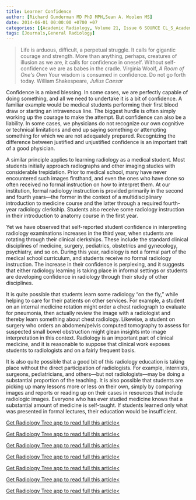 ```yaml
---
title: Learner Confidence
author: [Richard Gunderman MD PhD MPH,Sean A. Woolen MS]
date: 2014-06-01 00:00:00 +0700 +07
categories: [{Academic Radiology, Volume 21, Issue 6 SOURCE CL_S_AcademicRadiologyVolume21Issue6 1}]
tags: [Journals,General Radiology]
---
```

> Life is arduous, difficult, a perpetual struggle. It calls for gigantic courage and strength. More than anything, perhaps, creatures of illusion as we are, it calls for confidence in oneself. Without self-confidence we are as babes in the cradle. Virginia Woolf, _A Room of One's Own_ Your wisdom is consumed in confidence. Do not go forth today. William Shakespeare, _Julius Caesar_

Confidence is a mixed blessing. In some cases, we are perfectly capable of doing something, and all we need to undertake it is a bit of confidence. A familiar example would be medical students performing their first blood draw or starting an intravenous line. The biggest hurdle is often simply working up the courage to make the attempt. But confidence can also be a liability. In some cases, we physicians do not recognize our own cognitive or technical limitations and end up saying something or attempting something for which we are not adequately prepared. Recognizing the difference between justified and unjustified confidence is an important trait of a good physician.


A similar principle applies to learning radiology as a medical student. Most students initially approach radiographs and other imaging studies with considerable trepidation. Prior to medical school, many have never encountered such images firsthand, and even the ones who have done so often received no formal instruction on how to interpret them. At our institution, formal radiology instruction is provided primarily in the second and fourth years—the former in the context of a multidisciplinary introduction to medicine course and the latter through a required fourth-year radiology clerkship. Students also receive some radiology instruction in their introduction to anatomy course in the first year.

Yet we have observed that self-reported student confidence in interpreting radiology examinations increases in the third year, when students are rotating through their clinical clerkships. These include the standard clinical disciplines of medicine, surgery, pediatrics, obstetrics and gynecology, psychiatry, and so on. During this year, radiology is not a formal part of the medical school curriculum, and students receive no formal radiology instruction. The increase in their confidence is perplexing, and it suggests that either radiology learning is taking place in informal settings or students are developing confidence in radiology through their study of other disciplines.

It is quite possible that students learn some radiology “on the fly,” while helping to care for their patients on other services. For example, a student on an internal medicine rotation might order a chest radiograph to evaluate for pneumonia, then actually review the image with a radiologist and thereby learn something about chest radiology. Likewise, a student on surgery who orders an abdomen/pelvis computed tomography to assess for suspected small bowel obstruction might glean insights into image interpretation in this context. Radiology is an important part of clinical medicine, and it is reasonable to suppose that clinical work exposes students to radiologists and on a fairly frequent basis.

It is also quite possible that a good bit of this radiology education is taking place without the direct participation of radiologists. For example, internists, surgeons, pediatricians, and others—but not radiologists—may be doing a substantial proportion of the teaching. It is also possible that students are picking up many lessons more or less on their own, simply by comparing images and reports or reading up on their cases in resources that include radiologic images. Everyone who has ever studied medicine knows that a substantial amount of medicine is self-taught. If students learned only what was presented in formal lectures, their education would be insufficient.

[Get Radiology Tree app to read full this article<](https://clinicalpub.com/app)

[Get Radiology Tree app to read full this article<](https://clinicalpub.com/app)

[Get Radiology Tree app to read full this article<](https://clinicalpub.com/app)

[Get Radiology Tree app to read full this article<](https://clinicalpub.com/app)

[Get Radiology Tree app to read full this article<](https://clinicalpub.com/app)

[Get Radiology Tree app to read full this article<](https://clinicalpub.com/app)

[Get Radiology Tree app to read full this article<](https://clinicalpub.com/app)